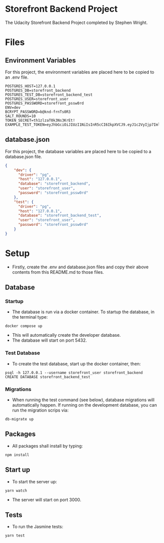 # Storefront Backend Project

The Udacity Storefront Backend Project completed by Stephen Wright.

# Files
## Environment Variables
For this project, the environment variables are placed here to be copied to an .env file.
```.env
POSTGRES_HOST=127.0.0.1
POSTGRES_DB=storefront_backend
POSTGRES_TEST_DB=storefront_backend_test
POSTGRES_USER=storefront_user
POSTGRES_PASSWORD=storefront_pssw0rd
ENV=dev
BCRYPT_PASSWORD=b@knd-frnTs0R3
SALT_ROUNDS=10
TOKEN_SECRET=th1zlzaT0k3Ns3KrEt!
EXAMPLE_TEST_TOKEN=eyJhbGciOiJIUzI1NiIsInR5cCI6IkpXVCJ9.eyJ1c2VyIjp7ImlkIjoxMCwiZmlyc3RfbmFtZSI6IlRlc3QiLCJsYXN0X25hbWUiOiJVc2VyIiwicGFzc3dvcmRfZGlnZXN0IjoiJDJiJDEwJDdYSXpaY1paQUtFdnd5ZDhodUI4VU9PcHptOGFmeXZVZHhiYWJBTFBvLnZyaGdQQXlaUjZpIn0sImlhdCI6MTY3NTA0MDQ0MH0.FVPQelPdf5nYBC2YluEA90SLBoZnnyvXENycAdhgDAo
```

## database.json
For this project, the database variables are placed here to be copied to a database.json file.
```json
{
    "dev": {
      "driver": "pg",
      "host": "127.0.0.1",
      "database": "storefront_backend",
      "user": "storefront_user",
      "password": "storefront_pssw0rd"
    },
    "test": {
      "driver": "pg",
      "host": "127.0.0.1",
      "database": "storefront_backend_test",
      "user": "storefront_user",
      "password": "storefront_pssw0rd"
    }
}
```

# Setup
- Firstly, create the .env and database.json files and copy their above contents from this README.md to those files.

## Database
### Startup
- The database is run via a docker container. To startup the database, in the terminal type:
```
docker compose up
```
- This will automatically create the developer database.
- The database will start on port 5432.

### Test Database
- To create the test database, start up the docker container, then:
```
psql -h 127.0.0.1 --username storefront_user storefront_backend
CREATE DATABASE storefront_backend_test
```
### Migrations
- When running the test command (see below), database migrations will automatically happen. If running on the development database, you can run the migration scrips via:
```
db-migrate up
```

## Packages
- All packages shall install by typing:
```
npm install
```

## Start up
- To start the server up:
```
yarn watch
```
- The server will start on port 3000.

## Tests
- To run the Jasmine tests:
```
yarn test
```
